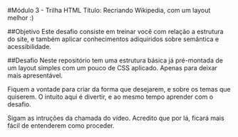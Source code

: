 #Módulo 3 - Trilha HTML
Título: Recriando Wikipedia, com um layout melhor :)

##Objetivo
Este desafio consiste em treinar você com relação a estrutura do site, e também aplicar conhecimentos adiquiridos sobre semântica e acessibilidade.

##Desafio
Neste repositório tem uma estrutura básica já pré-montada de um layout simples com um pouco de CSS aplicado. Apenas para deixar mais apresentável.

Fiquem a vontade para criar da forma que desejarem, e sobre os temas que quiserem. O intuito aqui é divertir, e ao mesmo tempo aprender com o desafio.

Sigam as intruções da chamada do vídeo. Acredito que por lá, ficará mais fácil de entenderem como proceder.
